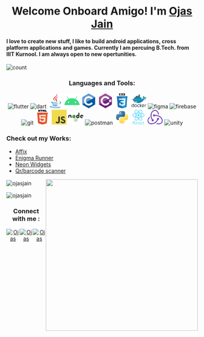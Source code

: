 <h1 align="center">Welcome Onboard Amigo! I'm <a href="https://ojas-jain.web.app/#/">Ojas Jain</a></h1>

<h4> I love to create new stuff, I like to build android applications, cross platform applications and games. Currently I am percuing B.Tech. from IIIT Kurnool. I am always open to new opertunities.</h4>
  
<p align="left"> <img src="https://komarev.com/ghpvc/?username=ojasjain24&label=Profile%20views&color=0e75b6&style=flat" alt="count" /> </p>

<h3 align="center">Languages and Tools:</h3>
<p align="center"> 
  
  <img src="https://www.vectorlogo.zone/logos/flutterio/flutterio-icon.svg" alt="flutter" width="40" height="40"/>  
  <img src="https://www.vectorlogo.zone/logos/dartlang/dartlang-icon.svg" alt="dart" width="40" height="40"/> 
  <img src="https://raw.githubusercontent.com/devicons/devicon/master/icons/java/java-original.svg" alt="java" width="40" height="40"/> 
  <img src="https://raw.githubusercontent.com/github/explore/80688e429a7d4ef2fca1e82350fe8e3517d3494d/topics/android/android.png" alt="android" width="40" height="40"/>
  <img src="https://raw.githubusercontent.com/devicons/devicon/master/icons/c/c-original.svg" alt="c" width="40" height="40"/>
  <img src="https://raw.githubusercontent.com/devicons/devicon/master/icons/csharp/csharp-original.svg" alt="csharp" width="40" height="40"/>  
  <img src="https://raw.githubusercontent.com/devicons/devicon/master/icons/css3/css3-original-wordmark.svg" alt="css3" width="40" height="40"/> 
  <img src="https://raw.githubusercontent.com/devicons/devicon/master/icons/docker/docker-original-wordmark.svg" alt="docker" width="40" height="40"/> 
  <img src="https://www.vectorlogo.zone/logos/figma/figma-icon.svg" alt="figma" width="40" height="40"/> 
  <img src="https://www.vectorlogo.zone/logos/firebase/firebase-icon.svg" alt="firebase" width="40" height="40"/>  
  <img src="https://www.vectorlogo.zone/logos/git-scm/git-scm-icon.svg" alt="git" width="40" height="40"/> 
  <img src="https://raw.githubusercontent.com/devicons/devicon/master/icons/html5/html5-original-wordmark.svg" alt="html5" width="40" height="40"/>  
  <img src="https://raw.githubusercontent.com/devicons/devicon/master/icons/javascript/javascript-original.svg" alt="javascript" width="40" height="40"/>  
  <img src="https://raw.githubusercontent.com/devicons/devicon/master/icons/nodejs/nodejs-original-wordmark.svg" alt="nodejs" width="40" height="40"/>  
  <img src="https://www.vectorlogo.zone/logos/getpostman/getpostman-icon.svg" alt="postman" width="40" height="40"/> 
  <img src="https://raw.githubusercontent.com/devicons/devicon/master/icons/python/python-original.svg" alt="python" width="40" height="40"/> 
  <img src="https://raw.githubusercontent.com/devicons/devicon/master/icons/react/react-original-wordmark.svg" alt="react" width="40" height="40"/> 
  <img src="https://raw.githubusercontent.com/devicons/devicon/master/icons/redux/redux-original.svg" alt="redux" width="40" height="40"/>  
  <img src="https://www.vectorlogo.zone/logos/unity3d/unity3d-icon.svg" alt="unity" width="40" height="40"/> 


  <h3 align="left">Check out my Works:</h3>
  <p align="left">
    <ul >
      <li><a href ="https://play.google.com/store/apps/details?id=com.affixchat.chatappv0"> Affix </a></li>
      <li><a href ="https://play.google.com/store/apps/details?id=com.Affix.EnigmaRunner"> Enigma Runner </a></li>
      <li><a href ="https://pub.dev/packages/neon_widgets"> Neon Widgets </a></li>
      <li><a href ="https://play.google.com/store/apps/details?id=com.affix.qrcodescanner"> Qr/barcode scanner </a></li>
    </ul>
  </p>

<img align="right" height="400" width="400" src="https://github.com/ojasjain24/ojasjain24/blob/main/animation_500_ktwjr3n0.gif" /> </a>

  <p><img align="center" height="200px" width="400px" src="https://github-readme-stats.vercel.app/api?username=ojasjain24&count_private=true&theme=gotham" alt="ojasjain"
          /></p>
  <p><img align="center" height="200px" width="400px" src="https://github-readme-streak-stats.herokuapp.com/?user=ojasjain24&count_private=true&theme=gotham"
          alt="ojasjain" /></p>
  

<h3 align="center">Connect with me : </h3>
<p align="center" style="display:flex;flex-direction:row;">
  <span>
  <a href="https://twitter.com/OjasJain24" target="blank"><img align="center" src="https://raw.githubusercontent.com/rahuldkjain/github-profile-readme-generator/master/src/images/icons/Social/twitter.svg" alt="Ojas" height="40" width="40" /></a>
  </span><span>
  <a href="mailto:ojas24012002jain@gmail.com" target="blank"> <img align="center" src="https://storage.googleapis.com/gweb-uniblog-publish-prod/images/Gmail.max-1100x1100.png" alt="Ojas" height="40" width="40"/></a>
</span><span>
  <a href="https://www.linkedin.com/in/ojas-jain-028179197/" target="blank"><img align="center" src="https://raw.githubusercontent.com/rahuldkjain/github-profile-readme-generator/master/src/images/icons/Social/linked-in-alt.svg" alt="Ojas" height="40" width="30" /></a>
</span>
</p>
